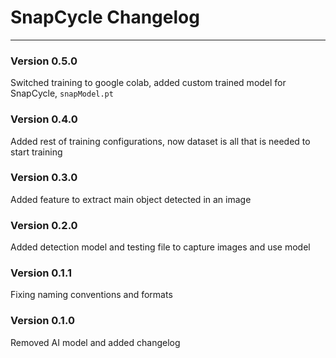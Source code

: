 # SnapCycle Changelog
---

### **Version 0.5.0**
Switched training to google colab, added custom trained model for SnapCycle, `snapModel.pt`

### **Version 0.4.0**
Added rest of training configurations, now dataset is all that is needed to start training

### **Version 0.3.0**
Added feature to extract main object detected in an image

### **Version 0.2.0**
Added detection model and testing file to capture images and use model

### **Version 0.1.1**
Fixing naming conventions and formats

### **Version 0.1.0**
Removed AI model and added changelog


